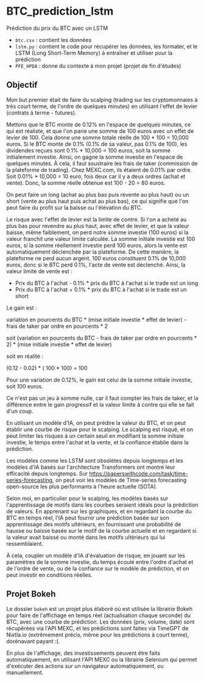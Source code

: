 # BTC_prediction_lstm

Prédiction du prix du BTC avec un LSTM

- `btc.csv` : contient les données
- `lstm.py` : contient le code pour récupérer les données, les formater, et le LSTM (Long Short-Term Memory) à entraîner et utiliser pour la prédiction
- `PFE_HPDA` : donne du contexte à mon projet (projet de fin d'études)

## Objectif

Mon but premier était de faire du scalping (trading sur les cryptomonnaies à très court terme, de l'ordre de quelques minutes) en utilisant l'effet de levier (contrats à terme - futures).


Mettons que le BTC monte de 0.12% en l'espace de quelques minutes, ce qui est réaliste, et que l'on parie une somme de 100 euros avec un effet de levier de 100. Cela donne une somme totale réelle de 100 * 100 = 10,000 euros. Si le BTC monte de 0.1% (0.1% de sa valeur, pas 0.1% de 100), les dividendes reçues sont 0.1% * 10,000 = 100 euros, soit la somme initialement investie. Ainsi, on gagne la somme investie en l'espace de quelques minutes. À cela, il faut soustraire les frais de taker (commission de la plateforme de trading). Chez MEXC.com, ils étaient de 0.01% par ordre. Soit 0.01% * 10,000 = 10 euro, fois deux car il y a deux ordres (achat et vente). Donc, la somme réelle obtenue est 100 - 20 = 80 euros.


On peut faire un long (achat au plus bas puis revente au plus haut) ou un short (vente au plus haut puis achat au plus bas), ce qui signifie que l'on peut faire du profit sur la baisse ou l'élévation du BTC.


Le risque avec l'effet de levier est la limite de contre. Si l'on a acheté au plus bas pour revendre au plus haut, avec effet de levier, et que la valeur baisse, même faiblement, on perd notre somme investie (100 euros) si la valeur franchit une valeur limite calculée. La somme initiale investie est 100 euros, si la somme réellement investie perd 100 euros, alors la vente est automatiquement déclenchée par la plateforme. De cette manière, la plateforme ne perd aucun argent. 100 euros constituent 0.1% de 10,000 euros, donc si le BTC perd 0.1%, l'acte de vente est déclenché. Ainsi, la valeur limite de vente est :

- Prix du BTC à l'achat - 0.1% * prix du BTC à l'achat si le trade est un long
- Prix du BTC à l'achat + 0.1% * prix du BTC à l'achat si le trade est un short


Le gain est  :  

variation en pourcents du BTC * (mise initiale investie * effet de levier) - frais de taker par ordre en pourcents * 2 

soit  (variation en pourcents du BTC  - frais de taker par ordre en pourcents * 2)  * (mise initiale investie * effet de levier)

 soit en réalité : 

 (0.12 - 0.02) * ( 100 * 100) = 100 

Pour une variation de 0.12%, le gain est celui de la somme initiale investie, soit 100 euros.

Ce n'est pas un jeu à somme nulle, car il faut compter les frais de taker, et la différence entre le gain progressif et la valeur limite à contre qui elle se fait d'un coup.

En utilisant un modèle d'IA, on peut prédire la valeur du BTC, et on peut établir une courbe de risque pour le scalping. Le scalping est risqué, et on peut limiter les risques à un certain seuil en modifiant la somme initiale investie, le temps entre l'achat et la vente, et la confiance établie dans la prédiction.



Les modèles comme les LSTM sont obsolètes depuis longtemps et les modèles d'IA basés sur l'architecture Transformers ont montré leur efficacité depuis longtemps. Sur https://paperswithcode.com/task/time-series-forecasting, on peut voir les modèles de Time-series forecasting open-source les plus performants à l'heure actuelle (SOTA).

Selon moi, en particulier pour le scalping, les modèles basés sur l'apprentissage de motifs dans les courbes seraient idéals pour la prédiction de valeurs. En apprenant sur les graphiques, et en regardant la courbe du BTC en temps réel, l'IA peut fournir une prédiction basée sur son apprentissage des motifs ultérieurs, en fournissant une probabilité de hausse ou baisse basée sur le motif de la courbe actuelle et en regardant si la valeur avait baissé ou monté dans les motifs ultérieurs qui lui ressemblaient.

À cela, coupler un modèle d'IA d'évaluation de risque, en jouant sur les paramètres de la somme investie, du temps écoulé entre l'ordre d'achat et de l'ordre de vente, ou de la confiance sur le modèle de prédiction, et on peut investir en conditions réelles.

## Projet Bokeh

Le dossier `bokeh` est un projet plus élaboré où est utilisée la librairie Bokeh pour faire de l'affichage en temps réel (actualisation chaque seconde) du BTC, avec une courbe de prédiction. Les données (prix, volume, date) sont récupérées via l'API MEXC, et les prédictions sont faites via TimeGPT de Nixtla.io (extrêmement précis, même pour les prédictions à court terme), dorénavant payant :(. 

En plus de l'affichage, des investissements peuvent être faits automatiquement, en utilisant l'API MEXC ou la librairie Selenium qui permet d'exécuter des actions sur un navigateur automatiquement, ou manuellement.
